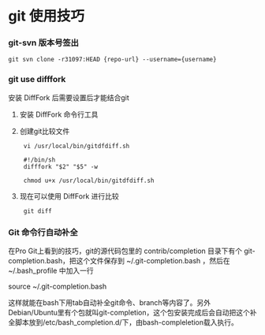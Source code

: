 git 使用技巧
============


### git-svn 版本号签出

    git svn clone -r31097:HEAD {repo-url} --username={username}

### git use difffork

安装 DiffFork 后需要设置后才能结合git

1. 安装 DiffFork 命令行工具

2. 创建git比较文件

        vi /usr/local/bin/gitdfdiff.sh

        #!/bin/sh
        difffork "$2" "$5" -w

        chmod u+x /usr/local/bin/gitdfdiff.sh

3. 现在可以使用 DiffFork 进行比较

        git diff

### Git 命令行自动补全

在Pro Git上看到的技巧，git的源代码包里的 contrib/completion 目录下有个 git-completion.bash，把这个文件保存到 ~/.git-completion.bash ，然后在 ~/.bash_profile 中加入一行

source ~/.git-completion.bash

这样就能在bash下用tab自动补全git命令、branch等内容了。另外Debian/Ubuntu里有个包就叫git-completion，这个包安装完成后会自动把这个补全脚本放到/etc/bash_completion.d/下，由bash-compleletion载入执行。

